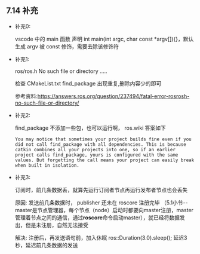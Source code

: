 ## 7.14 补充

*   补充0:

    vscode 中的 main 函数 声明 int main(int argc, char const *argv[]){}，默认生成 argv 被 const 修饰，需要去除该修饰符

*   补充1:

    ros/ros.h No such file or directory .....

    检查 CMakeList.txt find_package 出现重复,删除内容少的即可

    参考资料:https://answers.ros.org/question/237494/fatal-error-rosrosh-no-such-file-or-directory/

*   补充2:

    find_package 不添加一些包，也可以运行啊， ros.wiki 答案如下
    ```
    You may notice that sometimes your project builds fine even if you did not call find_package with all dependencies. This is because catkin combines all your projects into one, so if an earlier project calls find_package, yours is configured with the same values. But forgetting the call means your project can easily break when built in isolation.
    ```
* 补充3:

    订阅时，前几条数据丢，就算先运行订阅者节点再运行发布者节点也会丢失

    原因: 发送前几条数据时， publisher 还未在 roscore 注册完毕
    （5.1小节--master是节点管理器，每个节点（node）启动时都要向master注册，master管理着节点之间的通信，通过**roscore**命令启动master），就已经将数据发出，但是未注册，自然无法接受

    解决: 注册后，再发送语句前，加入休眠 ros::Duration(3.0).sleep(); 延迟3秒，延迟前几条数据的发送